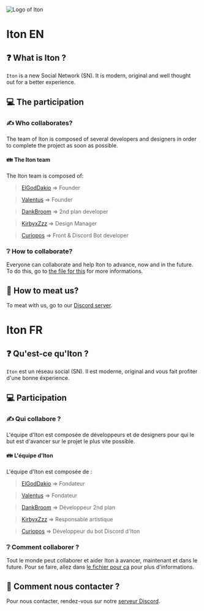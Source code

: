 ![Logo of Iton](https://i.ibb.co/L63QV2p/logo.png)

<!--
**ItonSN/ItonSN** is a ✨ _special_ ✨ repository because its `README.md` (this file) appears on your GitHub profile.

Here are some ideas to get you started:

- 🔭 I’m currently working on ...
- 🌱 I’m currently learning ...
- 👯 I’m looking to collaborate on ...
- 🤔 I’m looking for help with ...
- 💬 Ask me about ...
- 📫 How to reach me: ...
- 😄 Pronouns: ...
- ⚡ Fun fact: ...
-->
# Iton EN
## ❓ What is Iton ?
`Iton` is a new Social Network (SN). It is modern, original and well thought out for a better experience.

## 💻 The participation

### ✍ Who collaborates?
The team of Iton is composed of several developers and designers in order to complete the project as soon as possible.

#### 👪 The Iton team
The Iton team is composed of:
> [ElGodDakio](https://www.github.com/DakioCode) => Founder

> [Valentus](https://www.github.com/valentus8) => Founder

> [DankBroom](https://www.github.com/DankBroom22855) => 2nd plan developer

> [KirbyxZzz](https://www.github.com/@raphalolAZ) => Design Manager

> [Curiopos](https://www.github.com/thibtha) => Front & Discord Bot developer

### ❔ How to collaborate?
Everyone can collaborate and help Iton to advance, now and in the future. To do this, go to [the file for this](https://www.github.com/ItonSN/ItonSN) for more informations.

## 💬 How to meat us?
To meat with us, go to our [Discord server](https://www.dsc.gg/Iton).

# Iton FR
## ❓ Qu'est-ce qu'Iton ?
`Iton` est un réseau social (SN). Il est moderne, original and vous fait profiter d'une bonne éxperience.

## 💻 Participation

### ✍ Qui collabore ?
L'équipe d'Iton est composée de développeurs et de designers pour qui le but est d'avancer sur le projet le plus vite possible.

#### 👪 L'équipe d'Iton
L'équipe d'Iton est composée de :
> [ElGodDakio](https://www.github.com/DakioCode) => Fondateur

> [Valentus](https://www.github.com/valentus8) => Fondateur

> [DankBroom](https://www.github.com/DankBroom22855) => Développeur 2nd plan

> [KirbyxZzz](https://www.github.com/@raphalolAZ) => Responsable artistique

> [Curiopos](https://www.github.com/thibtha) => Développeur du bot Discord d'Iton

### ❔ Comment collaborer ?
Tout le monde peut collaborer et aider Iton à avancer, maintenant et dans le future. Pour se faire, allez dans [le fichier pour ça](https://www.github.com/ItonSN/ItonSN) pour plus d'informations.

## 💬 Comment nous contacter ?
Pour nous contacter, rendez-vous sur notre [serveur Discord](https://www.dsc.gg/Iton).
